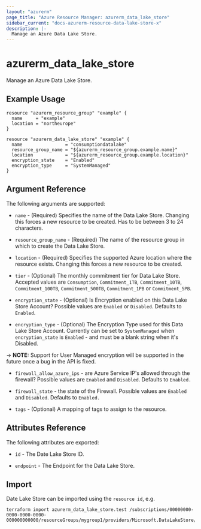 ```yaml
---
layout: "azurerm"
page_title: "Azure Resource Manager: azurerm_data_lake_store"
sidebar_current: "docs-azurerm-resource-data-lake-store-x"
description: |-
  Manage an Azure Data Lake Store.
---
```


# azurerm_data_lake_store

Manage an Azure Data Lake Store.

## Example Usage

```hcl
resource "azurerm_resource_group" "example" {
  name     = "example"
  location = "northeurope"
}

resource "azurerm_data_lake_store" "example" {
  name                = "consumptiondatalake"
  resource_group_name = "${azurerm_resource_group.example.name}"
  location            = "${azurerm_resource_group.example.location}"
  encryption_state    = "Enabled"
  encryption_type     = "SystemManaged"
}
```

## Argument Reference

The following arguments are supported:

* `name` - (Required) Specifies the name of the Data Lake Store. Changing this forces a new resource to be created. Has to be between 3 to 24 characters.

* `resource_group_name` - (Required) The name of the resource group in which to create the Data Lake Store.

* `location` - (Required) Specifies the supported Azure location where the resource exists. Changing this forces a new resource to be created.

* `tier` - (Optional) The monthly commitment tier for Data Lake Store. Accepted values are `Consumption`, `Commitment_1TB`, `Commitment_10TB`, `Commitment_100TB`, `Commitment_500TB`, `Commitment_1PB` or `Commitment_5PB`.

* `encryption_state` - (Optional) Is Encryption enabled on this Data Lake Store Account? Possible values are `Enabled` or `Disabled`. Defaults to `Enabled`.

* `encryption_type` - (Optional) The Encryption Type used for this Data Lake Store Account. Currently can be set to `SystemManaged` when `encryption_state` is `Enabled` - and must be a blank string when it's Disabled.

-> **NOTE:** Support for User Managed encryption will be supported in the future once a bug in the API is fixed.

* `firewall_allow_azure_ips` - are Azure Service IP's allowed through the firewall? Possible values are `Enabled` and `Disabled`. Defaults to `Enabled.`

* `firewall_state` - the state of the Firewall. Possible values are `Enabled` and `Disabled`. Defaults to `Enabled.`

* `tags` - (Optional) A mapping of tags to assign to the resource.

## Attributes Reference

The following attributes are exported:

* `id` - The Date Lake Store ID.

* `endpoint` - The Endpoint for the Data Lake Store.

## Import

Date Lake Store can be imported using the `resource id`, e.g.

```shell
terraform import azurerm_data_lake_store.test /subscriptions/00000000-0000-0000-0000-000000000000/resourceGroups/mygroup1/providers/Microsoft.DataLakeStore/accounts/mydatalakeaccount
```

